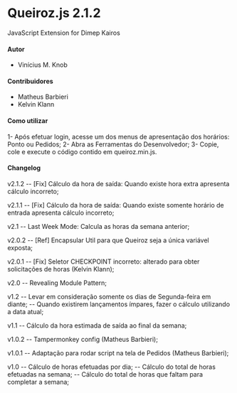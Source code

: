 # Queiroz.js 2.1.2
JavaScript Extension for Dimep Kairos

#### Autor
* Vinícius M. Knob

#### Contribuidores
* Matheus Barbieri
* Kelvin Klann

#### Como utilizar
1- Após efetuar login, acesse um dos menus de apresentação dos horários: Ponto ou Pedidos;
2- Abra as Ferramentas do Desenvolvedor;
3- Copie, cole e execute o código contido em queiroz.min.js.

#### Changelog
v2.1.2
-- [Fix] Cálculo da hora de saída: Quando existe hora extra apresenta cálculo incorreto;

v2.1.1
-- [Fix] Cálculo da hora de saída: Quando existe somente horário de entrada apresenta cálculo incorreto;

v2.1
-- Last Week Mode: Calcula as horas da semana anterior;

v2.0.2
-- [Ref] Encapsular Util para que Queiroz seja a única variável exposta;

v2.0.1
-- [Fix] Seletor CHECKPOINT incorreto: alterado para obter solicitações de horas (Kelvin Klann);

v2.0
-- Revealing Module Pattern;

v1.2
-- Levar em consideração somente os dias de Segunda-feira em diante;
-- Quando existirem lançamentos ímpares, fazer o cálculo utilizando a data atual;

v1.1
-- Cálculo da hora estimada de saída ao final da semana;

v1.0.2
-- Tampermonkey config (Matheus Barbieri);

v1.0.1
-- Adaptação para rodar script na tela de Pedidos (Matheus Barbieri);

v1.0
-- Cálculo de horas efetuadas por dia;
-- Cálculo do total de horas efetuadas na semana;
-- Cálculo do total de horas que faltam para completar a semana;